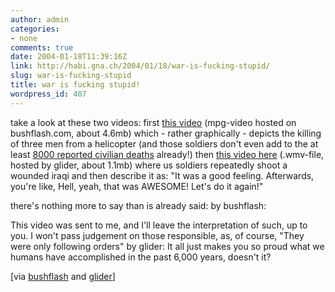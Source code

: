```yaml
---
author: admin
categories:
- none
comments: true
date: 2004-01-18T11:39:16Z
link: http://habi.gna.ch/2004/01/18/war-is-fucking-stupid/
slug: war-is-fucking-stupid
title: war is fucking stupid!
wordpress_id: 407
---
```


take a look at these two videos:
first [this video](http://www.bushflash.com/kills.mpeg) (mpg-video hosted on bushflash.com, about 4.6mb) which - rather graphically - depicts the killing of three men from a helicopter (and those soldiers don't even add to the at least [8000 reported civilian deaths](http://www.iraqbodycount.net/) already!)
then [this video here](http://www.bmezine.com/temp/execution.wmv) (.wmv-file, hosted by glider, about 1.1mb) where us soldiers repeatedly shoot a wounded iraqi and then describe it as: "It was a good feeling. Afterwards, you're like, Hell, yeah, that was AWESOME! Let's do it again!"

there's nothing more to say than is already said:
by bushflash: 


This video was sent to me, and I'll leave the interpretation of such, up to you. I won't pass judgement on those responsible, as, of course, "They were only following orders"
by glider: 
It all just makes you so proud what we humans have accomplished in the past 6,000 years, doesn't it?

[via [bushflash](http://www.bushflash.com/) and [glider](http://iam.bmezine.com/?glider)]
